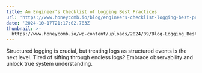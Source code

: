 ```yaml
---
title: An Engineer’s Checklist of Logging Best Practices
url: 'https://www.honeycomb.io/blog/engineers-checklist-logging-best-practices'
date: '2024-10-17T21:17:02.783Z'
thumbnail: >-
  https://www.honeycomb.io/wp-content/uploads/2024/09/Blog-Logging_Best_Practices-FI-v1.jpg
---
```

Structured logging is crucial, but treating logs as structured events is the next level.  Tired of sifting through endless logs? Embrace observability and unlock true system understanding.
